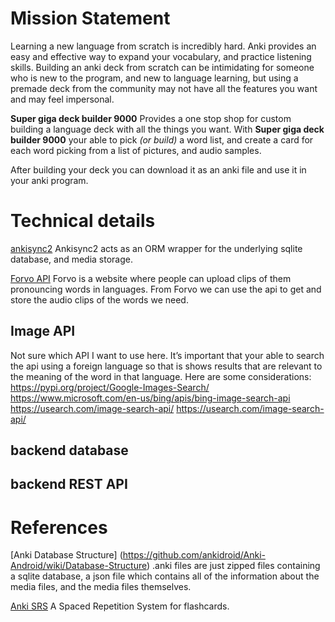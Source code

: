 # Mission Statement
Learning a new language from scratch is incredibly hard. Anki provides an easy and effective way to expand your vocabulary, and practice listening skills. Building an anki deck from scratch can be intimidating for someone who is new to the program, and new to language learning, but using a premade deck from the community may not have all the features you want and may feel impersonal.

**Super giga deck builder 9000** Provides a one stop shop for custom building a language deck with all the things you want. With **Super giga deck builder 9000** your able to pick _(or build)_ a word list, and create a card for each word picking from a list of pictures, and audio samples.

After building your deck you can download it as an anki file and use it in your anki program.

# Technical details
[ankisync2](https://github.com/patarapolw/ankisync2)
Ankisync2 acts as an ORM wrapper for the underlying sqlite database, and media storage.

[Forvo API](https://api.forvo.com/)
Forvo is a website where people can upload clips of them pronouncing words in languages. From Forvo we can use the api to get and store the audio clips of the words we need.

## Image API
Not sure which API I want to use here. It’s important that your able to search the api using a foreign language so that is shows results that are relevant to the meaning of the word in that language. Here are some considerations: 
https://pypi.org/project/Google-Images-Search/
https://www.microsoft.com/en-us/bing/apis/bing-image-search-api
https://usearch.com/image-search-api/
https://usearch.com/image-search-api/

## backend database

## backend REST API


# References
[Anki Database Structure] (https://github.com/ankidroid/Anki-Android/wiki/Database-Structure)
.anki files are just zipped files containing a sqlite database, a json file which contains all of the information about the media files, and the media files themselves.

[Anki SRS](https://apps.ankiweb.net/)
A Spaced Repetition System for flashcards.
